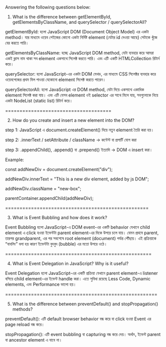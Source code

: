Answering the following questions below:
 
1. What is the difference between getElementById, getElementsByClassName, and querySelector / querySelectorAll?

getElementById: হলো JavaScript DOM (Document Object Model) এর একটা method। যার মাধ্যমে ওয়েব পেইজের কোনো একটা নির্দিষ্ট element (যেটার id দেওয়া আছে) সেটাকে খুঁজে বের করতে পারি।

getElementsByClassName: হচ্ছে JavaScript DOM method, যেটা ব্যবহার করে আমরা একই ক্লাস নাম থাকা সব element একসাথে সিলেক্ট করতে পারি। এবং এটি একটি HTMLCollection রিটার্ন করে।

querySelector: হলো JavaScript-এর একটা DOM মেথড, এর মাধ্যমে CSS সিলেক্টর ব্যবহার করে ওয়েবপেজের প্রথম মিল পাওয়া যেকোনো element সিলেক্ট করতে পারেন। 

querySelectorAll: হলো JavaScript এর DOM method, যেটা দিয়ে একসাথে একাধিক element সিলেক্ট করা যায়। এবং এটি যেসব element ওই selector এর সাথে মিলে যায়, সবগুলোকে নিয়ে একটা NodeList (static list) রিটার্ন করে।

=====================================

2. How do you create and insert a new element into the DOM?

step 1: JavaScript এ document.createElement() দিয়ে নতুন element তৈরি করা হয়।

step 2: .innerText / setAttribute / className → কন্টেন্ট বা প্রপার্টি যোগ করা

step 3: .appendChild(), .append() বা .prepend() ইত্যাদি → DOM এ insert করা।

Example: 

const addNewDiv = document.createElement("div");

addNewDiv.innerText = "This is a new div element, added by js DOM";

addNewDiv.className = "new-box";

parentContainer.appendChild(addNewDiv);


==================================================

3. What is Event Bubbling and how does it work?

Event Bubbling হলো JavaScript-এ DOM event-এর একটি behavior যেখানে child element এ click হওয়া ইভেন্টটা parent element-এর দিকে উপরে চলে যায়। যেমন প্রথমে parent, তারপর grandparent, এর পর সবশেষে root element (document) পর্যন্ত পৌঁছায়। এই প্রক্রিয়াকে “বাবলিং” বলা হয় কারণ ইভেন্টটা বুদবুদ (bubble) এর মতো উপরে ওঠে।

===================================================

4. What is Event Delegation in JavaScript? Why is it useful?

Event Delegation হলো JavaScript-এর একটি প্রক্রিয়া যেখানে parent element-এ listener বসিয়ে child element-এর ইভেন্ট handle করা। এতে সুবিধা রয়েছে Less Code, Dynamic elements, এবং Performance ভালো হয়।  


=====================================================

5. What is the difference between preventDefault() and stopPropagation() methods?

preventDefault(): এটি default browser behavior বন্ধ করে বা click হওয়া Event এর page reload বন্ধ করে।

stopPropagation(): এটি event bubbling বা capturing বন্ধ করে দেয়। অর্থাৎ, ইভেন্ট parent বা ancestor element এ যাবে না।
